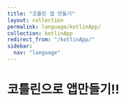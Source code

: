 ```yaml
---
title: "코틀린 앱 만들기"
layout: collection
permalink: language/kotlinApp/
collection: kotlinApp
redirect_from: "/kotlinApp/"
sidebar:
  nav: "language"
---
```


# 코틀린으로 앱만들기!!
